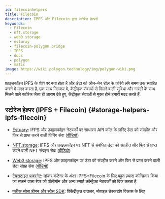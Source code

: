 ```yaml
---
id: filecoinhelpers
title: Filecoin
description: IPFS और Filecoin द्वारा स्टोरेज हेल्पर्स
keywords:
  - Filecoin
  - nft.storage
  - web3.storage
  - esturay
  - filecoin-polygon bridge
  - IPFS
  - docs
  - polygon
  - matic
image: https://wiki.polygon.technology/img/polygon-wiki.png
---
```


फ़ाइलकॉइन IPFS के शीर्ष पर बना होता है और डेटा को ऑन-चेन डील के ज़रिये लंबे समय तक संग्रहित करने में मदद करता है. एक साथ मिलकर वे, केंद्रीकृत सेवाओं से मिलने वाली सुविधा और गारंटी के साथ मिलने वाले स्टोरेज जैसा ही आराम देते हुए, केंद्रीकृत सेवाओं से मुक्त होने हमारी मदद करते हैं.

## स्टोरेज हेल्पर (IPFS + Filecoin) {#storage-helpers-ipfs-filecoin}

- [Estuary](https://estuary.tech): IFPS और फ़ाइलकॉइन नेटवर्कों पर साधारण API कॉल के ज़रिए डेटा को संग्रहीत और फिर से प्राप्त करने वाली पिनिंग सेवा ([वीडियो](https://www.youtube.com/watch?v=AHAMHbpioGw))

- [NFT.storage](https://nft.storage): IFPS और फ़ाइलकॉइन पर NFT से संबंधित डेटा को संग्रहीत और फिर से प्राप्त करने वाली NFT संग्रहण सेवा ([वीडियो](https://youtu.be/Ckb4RRJo-W0))

- [Web3.storage](https://web3.storage): IPFS और फ़ाइलकॉइन पर डेटा को संग्रहीत करने और फिर से प्राप्त करने वाली डेटा संग्रह सेवा ([वीडियो](https://youtu.be/lPEqg6oL3Nk))

- [टेक्सटाइल पावरगेट](https://docs.textile.io/powergate/): डॉकर कंटेनर के अंदर IPFS+Filecoin के लिए बहुत ज़्यादा कोन्फ़िगर किया जा सकने वाला रेपर जो पॉलीगॉन और अन्य स्मार्ट कॉन्ट्रैक्ट नेटवर्कों को ब्रिज करता है

- [फ्लीक स्पेस डीमन और स्पेस SDK](https://fleek.co/space-sdk/): विकेंद्रीकृत ब्राउज़र, मोबाइल डेस्कटॉप विकास के लिए

